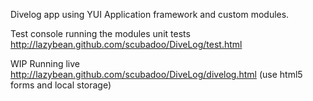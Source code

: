 Divelog app using YUI Application framework and custom modules.

Test console running the modules unit tests http://lazybean.github.com/scubadoo/DiveLog/test.html

WIP Running live http://lazybean.github.com/scubadoo/DiveLog/divelog.html (use html5 forms and local storage)

